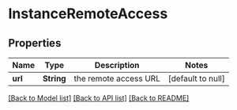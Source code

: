 # InstanceRemoteAccess
## Properties

| Name | Type | Description | Notes |
|------------ | ------------- | ------------- | -------------|
| **url** | **String** | the remote access URL | [default to null] |

[[Back to Model list]](../README.md#documentation-for-models) [[Back to API list]](../README.md#documentation-for-api-endpoints) [[Back to README]](../README.md)

